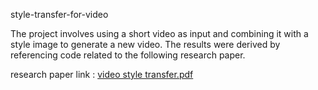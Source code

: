 style-transfer-for-video

The project involves using a short video as input and combining it with a style image to generate a new video. The results were derived by referencing code related to the following research paper.

research paper link : [video style transfer.pdf](https://github.com/user-attachments/files/18442236/video.style.transfer.pdf)
